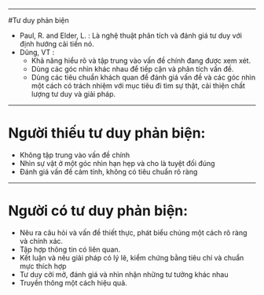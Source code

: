 

---


#Tư duy phản biện
- Paul, R. and Elder, L. : Là nghệ thuật phân tích và đánh giá tư duy với định hướng cải tiến nó.
- Dũng, VT :
    - Khả năng hiểu rõ và tập trung vào vấn đề chính đang được xem xét.
    - Dùng các góc nhìn khác nhau để tiếp cận và phân tích vấn đề.
    - Dùng các tiêu chuẩn khách quan để đánh giá vấn đề và các góc nhìn một cách có trách nhiệm với mục tiêu đi tìm sự thật, cải thiện chất lượng tư duy và giải pháp. 


---


# Người thiếu tư duy phản biện:
- Không tập trung vào vấn đề chính
- Nhìn sự vật ở một góc nhìn hạn hẹp và cho là tuyệt đối đúng
- Đánh giá vấn đề cảm tính, không có tiêu chuẩn rõ ràng


---


# Người có tư duy phản biện:
- Nêu ra câu hỏi và vấn đề thiết thực, phát biểu chúng một cách rõ ràng và chính xác.
- Tập hợp thông tin có liên quan.
- Kết luận và nêu giải pháp có lý lẽ, kiểm chứng bằng tiêu chí và chuẩn mực thích hợp
- Tư duy cởi mở, đánh giá và nhìn nhận những tư tưởng khác nhau
- Truyền thông một cách hiệu quả. 
